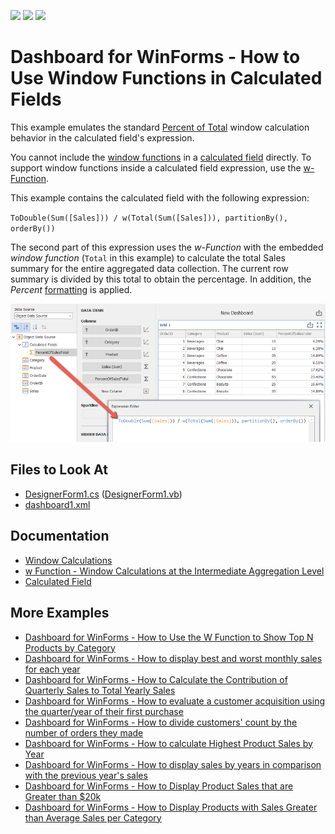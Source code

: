 <!-- default badges list -->
![](https://img.shields.io/endpoint?url=https://codecentral.devexpress.com/api/v1/VersionRange/404742878/21.1.5%2B)
[![](https://img.shields.io/badge/Open_in_DevExpress_Support_Center-FF7200?style=flat-square&logo=DevExpress&logoColor=white)](https://supportcenter.devexpress.com/ticket/details/T1028236)
[![](https://img.shields.io/badge/📖_How_to_use_DevExpress_Examples-e9f6fc?style=flat-square)](https://docs.devexpress.com/GeneralInformation/403183)
<!-- default badges end -->
# Dashboard for WinForms - How to Use Window Functions in Calculated Fields

This example emulates the standard [Percent of Total](https://docs.devexpress.com/Dashboard/115920/common-features/advanced-analytics/window-calculations/creating-window-calculations#percent-of-total) window calculation behavior in the calculated field's expression.

You cannot include the [window functions](https://docs.devexpress.com/Dashboard/400122/common-features/advanced-analytics/expression-constants-operators-and-functions#functions) in a [calculated field](https://docs.devexpress.com/Dashboard/116934/common-features/advanced-analytics/calculated-fields) directly. To support window functions inside a calculated field expression, use the [w-Function](https://docs.devexpress.com/Dashboard/401421/common-features/advanced-analytics/aggregations/w-function-aggregation-intermediate-level).

This example contains the calculated field with the following expression:

`ToDouble(Sum([Sales])) / w(Total(Sum([Sales])), partitionBy(), orderBy())`

The second part of this expression uses the *w-Function* with the embedded *window function* (`Total` in this example) to calculate the total Sales summary for the entire aggregated data collection. The current row summary is divided by this total to obtain the percentage. In addition, the *Percent* [formatting](https://docs.devexpress.com/Dashboard/15697/winforms-dashboard/winforms-designer/create-dashboards-in-the-winforms-designer/data-shaping/formatting-data) is applied.

![](images/screenshot.png)

<!-- default file list -->
## Files to Look At

* [DesignerForm1.cs](./CS/DesignerForm1.cs) ([DesignerForm1.vb](./VB/DesignerForm1.vb))
* [dashboard1.xml](./CS/dashboard1.xml)
<!-- default file list end -->

## Documentation

- [Window Calculations](https://docs.devexpress.com/Dashboard/115869/winforms-dashboard/winforms-designer/create-dashboards-in-the-winforms-designer/data-analysis/window-calculations)
- [w Function - Window Calculations at the Intermediate Aggregation Level](https://docs.devexpress.com/Dashboard/401421/common-features/advanced-analytics/aggregations/w-function-aggregation-intermediate-level)
- [Calculated Field](https://docs.devexpress.com/Dashboard/116934/common-features/advanced-analytics/calculated-fields)


## More Examples

- [Dashboard for WinForms - How to Use the W Function to Show Top N Products by Category](https://github.com/DevExpress-Examples/winforms-dashboard-w-function-example)
- [Dashboard for WinForms - How to display best and worst monthly sales for each year](https://github.com/DevExpress-Examples/how-to-display-best-and-worst-monthly-sales-for-each-year-t369371)
- [Dashboard for WinForms - How to Calculate the Contribution of Quarterly Sales to Total Yearly Sales](https://github.com/DevExpress-Examples/how-to-calculate-the-contribution-of-quarterly-sales-to-total-yearly-sales)
- [Dashboard for WinForms - How to evaluate a customer acquisition using the quarter/year of their first purchase](https://github.com/DevExpress-Examples/how-to-divide-customers-count-by-the-number-of-orders-they-made-t372356)
- [Dashboard for WinForms - How to divide customers' count by the number of orders they made](https://github.com/DevExpress-Examples/how-to-divide-customers-count-by-the-number-of-orders-they-made-t372356)
- [Dashboard for WinForms - How to calculate Highest Product Sales by Year](https://github.com/DevExpress-Examples/how-to-show-products-with-the-best-sales-in-a-year-along-with-sales-values-t372408)
- [Dashboard for WinForms - How to display sales by years in comparison with the previous year's sales](https://github.com/DevExpress-Examples/win-dashboard-display-previous-year-sales)
- [Dashboard for WinForms - How to Display Product Sales that are Greater than $20k](https://github.com/DevExpress-Examples/How-to-Display-Product-Sales-that-are-Greater-than-20k)
- [Dashboard for WinForms - How to Display Products with Sales Greater than Average Sales per Category](https://github.com/DevExpress-Examples/How-to-Display-Product-with-Sales-Greater-than-Average-Sales-per-Category)
